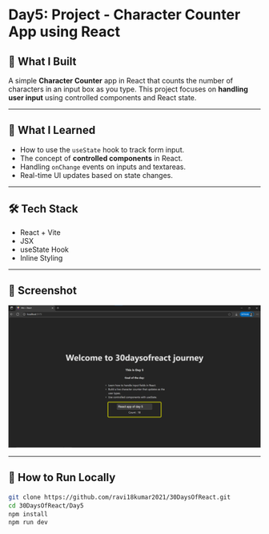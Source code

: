 # Day5: Project - Character Counter App using React

## 🚀 What I Built
A simple **Character Counter** app in React that counts the number of characters in an input box as you type. This project focuses on **handling user input** using controlled components and React state.

---

## 🧠 What I Learned
- How to use the `useState` hook to track form input.
- The concept of **controlled components** in React.
- Handling `onChange` events on inputs and textareas.
- Real-time UI updates based on state changes.

---

## 🛠️ Tech Stack
- React + Vite
- JSX
- useState Hook
- Inline Styling

---

## 📸 Screenshot

![Screenshot](./screenshot.png)

---

## 🧪 How to Run Locally

```bash
git clone https://github.com/ravi18kumar2021/30DaysOfReact.git
cd 30DaysOfReact/Day5
npm install
npm run dev